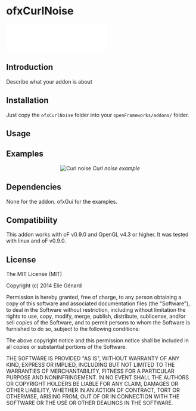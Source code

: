 ofxCurlNoise
============

![Curl noise](ofxaddons_thumbnail.png)

Introduction
------------
Describe what your addon is about

Installation
------------
Just copy the `ofxCurlNoise` folder into your `openFrameworks/addons/` folder.

Usage
-----

Examples
--------

<div align="center">
	<img src="curl_noise.png" alt="Curl noise">
	<em>Curl noise example</em>
</div>

Dependencies
------------
None for the addon.
ofxGui for the examples.

Compatibility
------------
This addon works with oF v0.9.0 and OpenGL v4.3 or higher.
It was tested with linux and oF v0.9.0. 

<!-- TODO 
- Fix ParticleEmitter data.id problem (i.e. if we declare a ParticleEmitter that we don't use -> segfault)

-->

<!--Known issues
-------------->


<!--Version history
-------------->

<!-- It make sense to include a version history here (newest releases first), describing new features and changes to the addon. Use [git tags](http://learn.github.com/p/tagging.html) to mark release points in your repo, too! -->

<!-- 
### Version 0.1 (Date):
Describe relevant changes etc. -->

License
-------
The MIT License (MIT)

Copyright (c) 2014 Elie Génard

Permission is hereby granted, free of charge, to any person obtaining a copy
of this software and associated documentation files (the "Software"), to deal
in the Software without restriction, including without limitation the rights
to use, copy, modify, merge, publish, distribute, sublicense, and/or sell
copies of the Software, and to permit persons to whom the Software is
furnished to do so, subject to the following conditions:

The above copyright notice and this permission notice shall be included in all
copies or substantial portions of the Software.

THE SOFTWARE IS PROVIDED "AS IS", WITHOUT WARRANTY OF ANY KIND, EXPRESS OR
IMPLIED, INCLUDING BUT NOT LIMITED TO THE WARRANTIES OF MERCHANTABILITY,
FITNESS FOR A PARTICULAR PURPOSE AND NONINFRINGEMENT. IN NO EVENT SHALL THE
AUTHORS OR COPYRIGHT HOLDERS BE LIABLE FOR ANY CLAIM, DAMAGES OR OTHER
LIABILITY, WHETHER IN AN ACTION OF CONTRACT, TORT OR OTHERWISE, ARISING FROM,
OUT OF OR IN CONNECTION WITH THE SOFTWARE OR THE USE OR OTHER DEALINGS IN THE
SOFTWARE.
